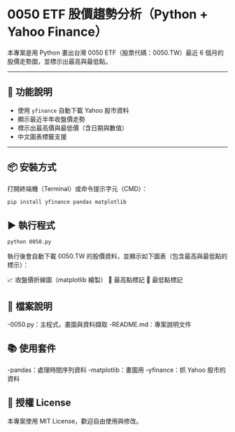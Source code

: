 # 0050 ETF 股價趨勢分析（Python + Yahoo Finance）

本專案是用 Python 畫出台灣 0050 ETF（股票代碼：0050.TW）最近 6 個月的股價走勢圖，並標示出最高與最低點。

---

## 🚀 功能說明

- 使用 `yfinance` 自動下載 Yahoo 股市資料
- 顯示最近半年收盤價走勢
- 標示出最高價與最低價（含日期與數值）
- 中文圖表標籤支援

---

## 📦 安裝方式

打開終端機（Terminal）或命令提示字元（CMD）：

```bash
pip install yfinance pandas matplotlib
```
## ▶️ 執行程式
```bash
python 0050.py
```
執行後會自動下載 0050.TW 的股價資料，並顯示如下圖表（包含最高與最低點的標示）：

📈 收盤價折線圖（matplotlib 繪製）
🔴 最高點標記
🔵 最低點標記

## 🧾 檔案說明
-0050.py：主程式，畫圖與資料擷取
-README.md：專案說明文件

## 📚 使用套件
-pandas：處理時間序列資料
-matplotlib：畫圖用
-yfinance：抓 Yahoo 股市的資料

## 🪪 授權 License
本專案使用 MIT License，歡迎自由使用與修改。
